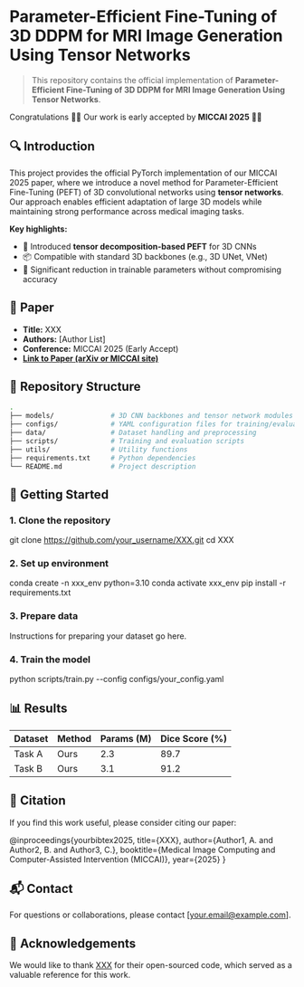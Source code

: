 # Parameter-Efficient Fine-Tuning of 3D DDPM for MRI Image Generation Using Tensor Networks

> This repository contains the official implementation of **Parameter-Efficient Fine-Tuning of 3D DDPM for MRI Image Generation Using Tensor Networks**.

Congratulations 🎉🎉 Our work is early accepted by **MICCAI 2025** 🎉🎉

## 🔍 Introduction

This project provides the official PyTorch implementation of our MICCAI 2025 paper, where we introduce a novel method for Parameter-Efficient Fine-Tuning (PEFT) of 3D convolutional networks using **tensor networks**. Our approach enables efficient adaptation of large 3D models while maintaining strong performance across medical imaging tasks.

**Key highlights:**

- 🧠 Introduced **tensor decomposition-based PEFT** for 3D CNNs  
- 📦 Compatible with standard 3D backbones (e.g., 3D UNet, VNet)  
- 🚀 Significant reduction in trainable parameters without compromising accuracy  

## 📄 Paper

- **Title:** XXX  
- **Authors:** [Author List]  
- **Conference:** MICCAI 2025 (Early Accept)  
- **[Link to Paper (arXiv or MICCAI site)](URL)**

## 📁 Repository Structure

```bash
.
├── models/              # 3D CNN backbones and tensor network modules
├── configs/             # YAML configuration files for training/evaluation
├── data/                # Dataset handling and preprocessing
├── scripts/             # Training and evaluation scripts
├── utils/               # Utility functions
├── requirements.txt     # Python dependencies
└── README.md            # Project description
```

## 🚀 Getting Started

### 1. Clone the repository

git clone https://github.com/your_username/XXX.git
cd XXX


### 2. Set up environment

conda create -n xxx_env python=3.10
conda activate xxx_env
pip install -r requirements.txt


### 3. Prepare data

Instructions for preparing your dataset go here.

### 4. Train the model

python scripts/train.py --config configs/your_config.yaml



## 📊 Results

| Dataset | Method | Params (M) | Dice Score (%) |
|---------|--------|------------|----------------|
| Task A  | Ours   | 2.3        | 89.7           |
| Task B  | Ours   | 3.1        | 91.2           |

## 🤝 Citation

If you find this work useful, please consider citing our paper:

@inproceedings{yourbibtex2025,
title={XXX},
author={Author1, A. and Author2, B. and Author3, C.},
booktitle={Medical Image Computing and Computer-Assisted Intervention (MICCAI)},
year={2025}
}


## 📬 Contact

For questions or collaborations, please contact [your.email@example.com].

## 🙏 Acknowledgements

We would like to thank [XXX](https://github.com/xxx/xxx) for their open-sourced code, which served as a valuable reference for this work.

